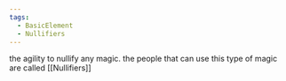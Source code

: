 ```yaml
---
tags:
  - BasicElement
  - Nullifiers
---
```

the agility to nullify any magic.
the people that can use this type of magic are called [[Nullifiers]]